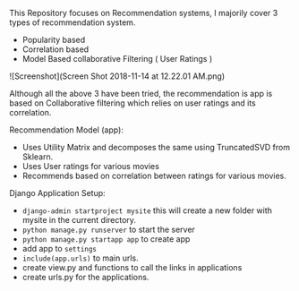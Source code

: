 This Repository focuses on Recommendation systems, I majorily cover 3 types of recommendation system.

- Popularity based 
- Correlation based 
- Model Based collaborative Filtering ( User Ratings )

![Screenshot](Screen Shot 2018-11-14 at 12.22.01 AM.png)

Although all the above 3 have been tried, the recommendation is app is based on Collaborative filtering which relies on user ratings and its correlation.

Recommendation Model (app):
- Uses Utility Matrix and decomposes the same using TruncatedSVD from Sklearn.
- Uses User ratings for various movies
- Recommends based on correlation between ratings for various movies.

Django Application Setup:
- `django-admin startproject mysite` this will create a new folder with mysite in the current 
directory. 
- `python manage.py runserver` to start the server
- `python manage.py startapp app` to create app
- add app to `settings`
- `include(app.urls)` to main urls.
- create view.py and functions to call the links in applications
- create urls.py for the applications.

